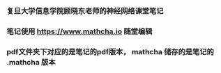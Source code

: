 ### 复旦大学信息学院顾晓东老师的神经网络课堂笔记
### 笔记使用 https://www.mathcha.io 随堂编辑
### pdf文件夹下对应的是笔记的pdf版本， mathcha 储存的是笔记的 .mathcha 版本
